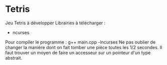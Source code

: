 # Tetris
Jeu Tetris à développer
Librairies à télécharger :
- ncurses

Pour compiler le programme : 
g++ main.cpp -lncurses
Ne pas oublier de changer la manière dont on fait tomber une pièce toutes les 1/2 secondes. Il faut trouver un moyen de faire un accesseur sur un pointeur d'un type abstrait.
